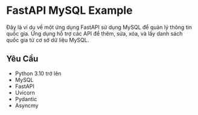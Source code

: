 # FastAPI MySQL Example

Đây là ví dụ về một ứng dụng FastAPI sử dụng MySQL để quản lý thông tin quốc gia. Ứng dụng hỗ trợ các API để thêm, sửa, xóa, và lấy danh sách quốc gia từ cơ sở dữ liệu MySQL.

## Yêu Cầu

- Python 3.10 trở lên
- MySQL
- FastAPI
- Uvicorn
- Pydantic
- Asyncmy